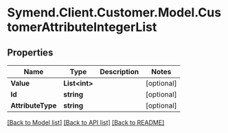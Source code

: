 # Symend.Client.Customer.Model.CustomerAttributeIntegerList

## Properties

Name | Type | Description | Notes
------------ | ------------- | ------------- | -------------
**Value** | **List&lt;int&gt;** |  | [optional] 
**Id** | **string** |  | [optional] 
**AttributeType** | **string** |  | [optional] 

[[Back to Model list]](../README.md#documentation-for-models) [[Back to API list]](../README.md#documentation-for-api-endpoints) [[Back to README]](../README.md)

